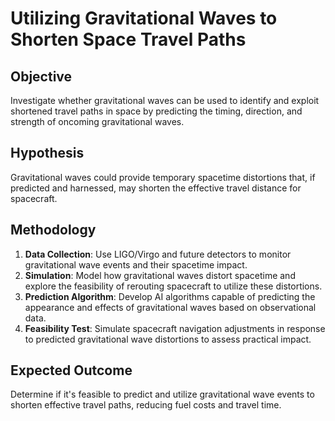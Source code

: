 # Utilizing Gravitational Waves to Shorten Space Travel Paths

## Objective
Investigate whether gravitational waves can be used to identify and exploit shortened travel paths in space by predicting the timing, direction, and strength of oncoming gravitational waves.

## Hypothesis
Gravitational waves could provide temporary spacetime distortions that, if predicted and harnessed, may shorten the effective travel distance for spacecraft.

## Methodology
1. **Data Collection**: Use LIGO/Virgo and future detectors to monitor gravitational wave events and their spacetime impact.
2. **Simulation**: Model how gravitational waves distort spacetime and explore the feasibility of rerouting spacecraft to utilize these distortions.
3. **Prediction Algorithm**: Develop AI algorithms capable of predicting the appearance and effects of gravitational waves based on observational data.
4. **Feasibility Test**: Simulate spacecraft navigation adjustments in response to predicted gravitational wave distortions to assess practical impact.

## Expected Outcome
Determine if it's feasible to predict and utilize gravitational wave events to shorten effective travel paths, reducing fuel costs and travel time.
